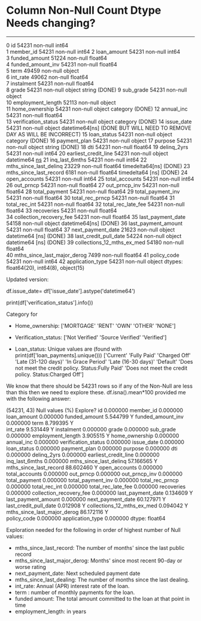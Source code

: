 #   Column                       Non-Null Count  Dtype      Needs changing?     
---  ------                       --------------  -----
 0   id                           54231 non-null  int64             
 1   member_id                    54231 non-null  int64
 2   loan_amount                  54231 non-null  int64         
 3   funded_amount                51224 non-null  float64       
 4   funded_amount_inv            54231 non-null  float64       
 5   term                         49459 non-null  object        
 6   int_rate                     49062 non-null  float64       
 7   instalment                   54231 non-null  float64       
 8   grade                        54231 non-null  object        string (DONE)
 9   sub_grade                    54231 non-null  object     
 10  employment_length            52113 non-null  object        
 11  home_ownership               54231 non-null  object        category (DONE)
 12  annual_inc                   54231 non-null  float64       
 13  verification_status          54231 non-null  object        category (DONE)
 14  issue_date                   54231 non-null  object        datetime64[ns] (DONE BUT WILL NEED TO REMOVE DAY AS WILL BE INCORRECT)
 15  loan_status                  54231 non-null  object        category (DONE)
 16  payment_plan                 54231 non-null  object
 17  purpose                      54231 non-null  object        string (DONE)
 18  dti                          54231 non-null  float64
 19  delinq_2yrs                  54231 non-null  int64
 20  earliest_credit_line         54231 non-null  object        datetime64 [ns](DONE)
 21  inq_last_6mths               54231 non-null  int64
 22  mths_since_last_delinq       23229 non-null  float64       timedelta64[ns] (DONE)
 23  mths_since_last_record       6181 non-null   float64       timedelta64 [ns] (DONE)
 24  open_accounts                54231 non-null  int64
 25  total_accounts               54231 non-null  int64
 26  out_prncp                    54231 non-null  float64
 27  out_prncp_inv                54231 non-null  float64
 28  total_payment                54231 non-null  float64
 29  total_payment_inv            54231 non-null  float64
 30  total_rec_prncp              54231 non-null  float64
 31  total_rec_int                54231 non-null  float64
 32  total_rec_late_fee           54231 non-null  float64
 33  recoveries                   54231 non-null  float64       
 34  collection_recovery_fee      54231 non-null  float64
 35  last_payment_date            54158 non-null  object        datetime64[ns] (DONE)
 36  last_payment_amount          54231 non-null  float64
 37  next_payment_date            21623 non-null  object        datetime64 [ns] (DONE)
 38  last_credit_pull_date        54224 non-null  object        datetime64 [ns] (DONE)
 39  collections_12_mths_ex_med   54180 non-null  float64       
 40  mths_since_last_major_derog  7499 non-null   float64
 41  policy_code                  54231 non-null  int64
 42  application_type             54231 non-null  object
dtypes: float64(20), int64(8), object(15)


Updated version: 



df.issue_date= df['issue_date'].astype('datetime64')

print(df['verification_status'].info())



Category for 

- Home_ownership: 
['MORTGAGE' 'RENT' 'OWN' 'OTHER' 'NONE']

- Verification_status: 
['Not Verified' 'Source Verified' 'Verified']

- Loan_status: Unique values are (found with print(df['loan_payments].unique()))
['Current' 'Fully Paid' 'Charged Off' 'Late (31-120 days)'
 'In Grace Period' 'Late (16-30 days)' 'Default'
 'Does not meet the credit policy. Status:Fully Paid'
 'Does not meet the credit policy. Status:Charged Off']




We know that there should be 54231 rows so if any of the Non-Null are less than this then we need to explore these. df.isna().mean*100 provided me with the following answer: 

(54231, 43)                  Null values (%)        Explore?
id                              0.000000
member_id                       0.000000
loan_amount                     0.000000
funded_amount                   5.544799                Y
funded_amount_inv               0.000000
term                            8.799395                Y    
int_rate                        9.531449                Y
instalment                      0.000000
grade                           0.000000
sub_grade                       0.000000
employment_length               3.905515                Y
home_ownership                  0.000000
annual_inc                      0.000000
verification_status             0.000000
issue_date                      0.000000
loan_status                     0.000000
payment_plan                    0.000000
purpose                         0.000000
dti                             0.000000
delinq_2yrs                     0.000000
earliest_credit_line            0.000000
inq_last_6mths                  0.000000
mths_since_last_delinq         57.166565                Y
mths_since_last_record         88.602460                Y
open_accounts                   0.000000
total_accounts                  0.000000
out_prncp                       0.000000
out_prncp_inv                   0.000000
total_payment                   0.000000
total_payment_inv               0.000000
total_rec_prncp                 0.000000
total_rec_int                   0.000000
total_rec_late_fee              0.000000
recoveries                      0.000000
collection_recovery_fee         0.000000
last_payment_date               0.134609                Y
last_payment_amount             0.000000
next_payment_date              60.127971                Y
last_credit_pull_date           0.012908                Y
collections_12_mths_ex_med      0.094042                Y
mths_since_last_major_derog    86.172116                Y    
policy_code                     0.000000
application_type                0.000000
dtype: float64

Exploration needed for the following in order of highest number of Null values: 
- mths_since_last_record: The number of months' since the last public record
- mths_since_last_major_derog: Months' since most recent 90-day or worse rating
- next_payment_date: Next scheduled payment date
- mths_since_last_dealing: The number of months since the last dealing.
- int_rate: Annual (APR) interest rate of the loan.
- term : number of monthly payments for the loan.
- funded amount:  The total amount committed to the loan at that point in time
- employment_length: in years



